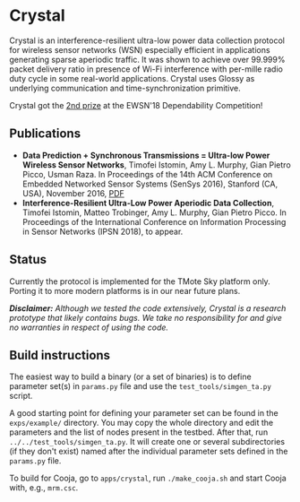 # Crystal
Crystal is an interference-resilient ultra-low power data collection protocol for wireless sensor networks (WSN) especially efficient in applications generating sparse aperiodic traffic. It was shown to achieve over 99.999% packet delivery ratio in presence of Wi-Fi interference with per-mille radio duty cycle in some real-world applications. Crystal uses Glossy as underlying communication and time-synchronization primitive.

Crystal got the [2nd prize](https://iti-testbed.tugraz.at/blog/page/11/ewsn-18-dependability-competition-final-results/) at the EWSN'18 Dependability Competition!

## Publications

 * **Data Prediction + Synchronous Transmissions = Ultra-low Power Wireless Sensor Networks**, Timofei Istomin, Amy L. Murphy, Gian Pietro Picco, Usman Raza.  In Proceedings of the 14th ACM Conference on Embedded Networked Sensor Systems (SenSys 2016), Stanford (CA, USA), November 2016, [PDF](http://disi.unitn.it/~picco/papers/sensys16.pdf)
 * **Interference-Resilient Ultra-Low Power Aperiodic Data Collection**, Timofei Istomin, Matteo Trobinger, Amy L. Murphy, Gian Pietro Picco.  In Proceedings of the International Conference on Information Processing in Sensor Networks (IPSN 2018), to appear.

## Status
Currently the protocol is implemented for the TMote Sky platform only. Porting it to more modern platforms is in our near future plans.

***Disclaimer:*** *Although we tested the code extensively, Crystal is a research prototype that likely contains bugs. We take no responsibility for and give no warranties in respect of using the code.*

## Build instructions
The easiest way to build a binary (or a set of binaries) is to define parameter set(s) in `params.py` file and use the `test_tools/simgen_ta.py` script. 

A good starting point for defining your parameter set can be found in the `exps/example/` directory. You may copy the whole directory and edit the parameters and the list of nodes present in the testbed. After that, run `../../test_tools/simgen_ta.py`. It will create one or several subdirectories (if they don't exist) named after the individual parameter sets defined in the `params.py` file. 

To build for Cooja, go to `apps/crystal`, run `./make_cooja.sh` and start Cooja with, e.g., `mrm.csc`.
